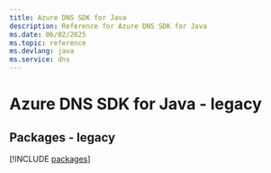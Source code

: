 ```yaml
---
title: Azure DNS SDK for Java
description: Reference for Azure DNS SDK for Java
ms.date: 06/02/2025
ms.topic: reference
ms.devlang: java
ms.service: dns
---
```

# Azure DNS SDK for Java - legacy
## Packages - legacy
[!INCLUDE [packages](dns-index.md)]